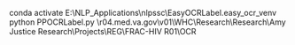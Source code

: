 conda activate E:\NLP_Applications\nlpssc\EasyOCRLabel\.easy_ocr_venv
python PPOCRLabel.py
\\r04.med.va.gov\v01\WHC\Research\Research\Amy Justice Research\Projects\REG\FRAC-HIV R01\OCR